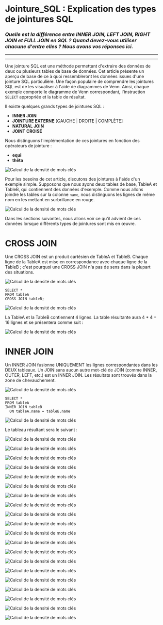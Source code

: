 # Jointure_SQL : Explication des types de jointures SQL 

### *Quelle est la différence entre INNER JOIN, LEFT JOIN, RIGHT JOIN et FULL JOIN en SQL ? Quand devez-vous utiliser chacune d'entre elles ? Nous avons vos réponses ici.*

___
___


Une jointure SQL est une méthode permettant d'extraire des données de deux ou plusieurs tables de base de données. Cet article présente un aperçu de base de ce à quoi ressembleront les données issues d'une jointure SQL particulière. Une façon populaire de comprendre les jointures SQL est de les visualiser à l'aide de diagrammes de Venn. Ainsi, chaque exemple comporte le diagramme de Venn correspondant, l'instruction `SELECT` appropriée et la table de résultat.

Il existe quelques grands types de jointures SQL :

- **INNER JOIN**
- **JOINTURE EXTERNE** [GAUCHE | DROITE | COMPLÈTE]
- **NATURAL JOIN**
- **JOINT CROISÉ**


Nous distinguons l'implémentation de ces jointures en fonction des opérateurs de jointure :

- **equi**
- **thêta**


![Calcul de la densité de mots clés](join_sql/types-of-sql-joins-1.webp)


Pour les besoins de cet article, discutons des jointures à l'aide d'un exemple simple. Supposons que nous ayons deux tables de base, TableA et TableB, qui contiennent des données d'exemple. Comme nous allons joindre les tables sur la colonne `name`, nous distinguons les lignes de même nom en les mettant en surbrillance en rouge.


![Calcul de la densité de mots clés](join_sql/01-sql-joins-initial-tables.webp)


Dans les sections suivantes, nous allons voir ce qu'il advient de ces données lorsque différents types de jointures sont mis en œuvre.


# CROSS JOIN

Une CROSS JOIN est un produit cartésien de TableA et TableB. Chaque ligne de la TableA est mise en correspondance avec chaque ligne de la TableB ; c'est pourquoi une CROSS JOIN n'a pas de sens dans la plupart des situations.

![Calcul de la densité de mots clés](join_sql/sql-joins-venn-diagrams-cross-join-1.webp)


```
SELECT *
FROM tableA
CROSS JOIN tableB;
```

![Calcul de la densité de mots clés](02-sql-joins-cross-join.webp)

La TableA et la TableB contiennent 4 lignes. La table résultante aura 4 * 4 = 16 lignes et se présentera comme suit :

![Calcul de la densité de mots clés](join_sql/02-sql-joins-cross-join-result.webp)


# INNER JOIN

Un INNER JOIN fusionne UNIQUEMENT les lignes correspondantes dans les DEUX tableaux. Un JOIN sans aucun autre mot-clé de JOIN (comme INNER, OUTER, LEFT, etc.) est un INNER JOIN. Les résultats sont trouvés dans la zone de chevauchement.

![Calcul de la densité de mots clés](join_sql/sql-joins-venn-diagrams-inner-join.webp)


```
SELECT *
FROM tableA
INNER JOIN tableB
  ON tableA.name = tableB.name
```

![Calcul de la densité de mots clés](join_sql/03-sql-joins-inner-join.webp) 

Le tableau résultant sera le suivant :

![Calcul de la densité de mots clés](join_sql/03-sql-joins-inner-join.webp)

  
















![Calcul de la densité de mots clés](join_sql/03-sql-joins-inner-join-result.webp)

![Calcul de la densité de mots clés](join_sql/sql-joins-venn-diagrams-full-outer-join.webp)

![Calcul de la densité de mots clés](join_sql/04-sql-joins-full-outer-join.webp)

![Calcul de la densité de mots clés](join_sql/04-sql-joins-full-outer-join-result.webp)

![Calcul de la densité de mots clés](join_sql/sql-joins-venn-diagrams-left-outer-join.webp)

![Calcul de la densité de mots clés](join_sql/05-sql-joins-left-outer-join.webp)

![Calcul de la densité de mots clés](join_sql/05-sql-joins-left-outer-join-result.webp)

![Calcul de la densité de mots clés](join_sql/sql-joins-venn-diagrams-right-outer-join.webp)

![Calcul de la densité de mots clés](join_sql/06-sql-joins-right-outer-join.webp)

![Calcul de la densité de mots clés](join_sql/06-sql-joins-right-outer-join-result.webp)

![Calcul de la densité de mots clés](join_sql/sql-joins-venn-diagrams-outer-excluding-join.webp)

![Calcul de la densité de mots clés](join_sql/07-sql-joins-outer-excluding-join.webp)

![Calcul de la densité de mots clés](join_sql/07-sql-joins-outer-excluding-join-result.webp)

![Calcul de la densité de mots clés](join_sql/sql-joins-venn-diagrams-left-excluding-join.webp)

![Calcul de la densité de mots clés](join_sql/08-sql-joins-left-excluding-join.webp)

![Calcul de la densité de mots clés](join_sql/08-sql-joins-left-excluding-join-result.webp)

![Calcul de la densité de mots clés](join_sql/sql-joins-venn-diagrams-right-excluding-join.webp)

![Calcul de la densité de mots clés](join_sql/09-sql-joins-right-excluding-join.webp)

![Calcul de la densité de mots clés](join_sql/09-sql-joins-right-excluding-join-result.webp)


